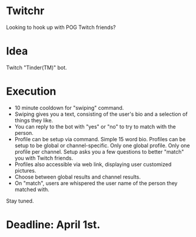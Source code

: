 # Twitchr
Looking to hook up with POG Twitch friends?

# Idea
Twitch "Tinder(TM)" bot.

# Execution
  * 10 minute cooldown for "swiping" command.
  * Swiping gives you a text, consisting of the user's bio and a selection of things they like.
  * You can reply to the bot with "yes" or "no" to try to match with the person.
  * Profile can be setup via command. Simple 15 word bio.
    Profiles can be setup to be global or channel-specific.
    Only one global profile.
    Only one profile per channel.
    Setup asks you a few questions to better "match" you with Twitch friends.
  * Profiles also accessible via web link, displaying user customized pictures.
  * Choose between global results and channel results.
  * On "match", users are whispered the user name of the person they matched with.

Stay tuned.

# Deadline: April 1st.
